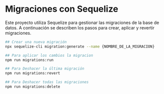 # Migraciones con Sequelize

Este proyecto utiliza Sequelize para gestionar las migraciones de la base de datos. A continuación se describen los pasos para crear, aplicar y revertir migraciones.

```bash
## Crear una nueva migración
npx sequelize-cli migration:generate --name {NOMBRE_DE_LA_MIGRACION}

## Para aplicar los cambios la migracion
npm run migrations:run

## Para Deshacer la última migración
npm run migrations:revert

## Para Deshacer todas las migraciones
npm run migrations:delete
